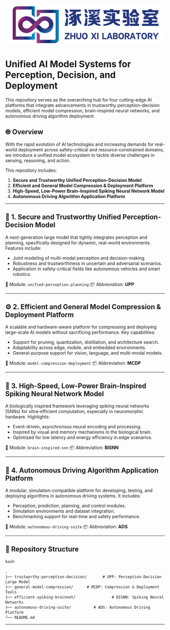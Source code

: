 ![logo](logo.png)

# Unified AI Model Systems for Perception, Decision, and Deployment

This repository serves as the overarching hub for four cutting-edge AI platforms that integrate advancements in trustworthy perception-decision models, efficient model compression, brain-inspired neural networks, and autonomous driving algorithm deployment.

## 🌐 Overview

With the rapid evolution of AI technologies and increasing demands for real-world deployment across safety-critical and resource-constrained domains, we introduce a unified model ecosystem to tackle diverse challenges in sensing, reasoning, and action.

This repository includes:

1. **Secure and Trustworthy Unified Perception-Decision Model**
2. **Efficient and General Model Compression & Deployment Platform**
3. **High-Speed, Low-Power Brain-Inspired Spiking Neural Network Model**
4. **Autonomous Driving Algorithm Application Platform**

------

## 🔐 1. Secure and Trustworthy Unified Perception-Decision Model

A next-generation large model that tightly integrates perception and planning, specifically designed for dynamic, real-world environments. Features include:

- Joint modeling of multi-modal perception and decision-making.
- Robustness and trustworthiness in uncertain and adversarial scenarios.
- Application in safety-critical fields like autonomous vehicles and smart robotics.

📁 Module: `unified-perception-planning`
 📦 Abbreviation: **UPP**

------

## ⚙️ 2. Efficient and General Model Compression & Deployment Platform

A scalable and hardware-aware platform for compressing and deploying large-scale AI models without sacrificing performance. Key capabilities:

- Support for pruning, quantization, distillation, and architecture search.
- Adaptability across edge, mobile, and embedded environments.
- General-purpose support for vision, language, and multi-modal models.

📁 Module: `model-compression-deployment`
 📦 Abbreviation: **MCDP**

------

## 🧠 3. High-Speed, Low-Power Brain-Inspired Spiking Neural Network Model

A biologically inspired framework leveraging spiking neural networks (SNNs) for ultra-efficient computation, especially in neuromorphic hardware. Highlights:

- Event-driven, asynchronous neural encoding and processing.
- Inspired by visual and memory mechanisms in the biological brain.
- Optimized for low latency and energy efficiency in edge scenarios.

📁 Module: `brain-inspired-snn`
 📦 Abbreviation: **BISNN**

------

## 🚗 4. Autonomous Driving Algorithm Application Platform

A modular, simulation-compatible platform for developing, testing, and deploying algorithms in autonomous driving systems. It includes:

- Perception, prediction, planning, and control modules.
- Simulation environments and dataset integration.
- Benchmarking support for real-time and safety performance.

📁 Module: `autonomous-driving-suite`
 📦 Abbreviation: **ADS**

------

## 🔧 Repository Structure

```
bash

.
├── trustworthy-perception-decision/       # UPP: Perception-Decision Large Model
├── general-model-compression/      # MCDP: Compression & Deployment Tools
├── efficient-spiking-brainnet/                # BISNN: Spiking Neural Networks
├── autonomous-driving-suite/          # ADS: Autonomous Driving Platform
└── README.md
```

------


